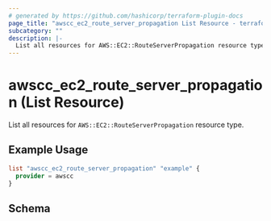 ```yaml
---
# generated by https://github.com/hashicorp/terraform-plugin-docs
page_title: "awscc_ec2_route_server_propagation List Resource - terraform-provider-awscc"
subcategory: ""
description: |-
  List all resources for AWS::EC2::RouteServerPropagation resource type.
---
```


# awscc_ec2_route_server_propagation (List Resource)

List all resources for `AWS::EC2::RouteServerPropagation` resource type.

## Example Usage

```terraform
list "awscc_ec2_route_server_propagation" "example" {
  provider = awscc
}
```

<!-- schema generated by tfplugindocs -->
## Schema
